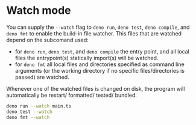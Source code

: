 # Watch mode

You can supply the `--watch` flag to `deno run`, `deno test`, `deno compile`, and `deno fmt` to enable the build-in file watcher. This files that are watched depend on the subcomand used:

- for `deno run`, `deno test`, and `deno compile` the entry point, and all local files the entrypoint(s) statically import(s) will be watched.
- for `deno fmt` all local files and directories specified as command line arguments (or the working directory if no specific files/directories is passed) are watched.

Whenever one of the watched files is changed on disk, the program will automatically be restart/ formatted/ tested/ bundled.

```bash
deno run --watch main.ts
deno test --watch
deno fmt --watch
```

